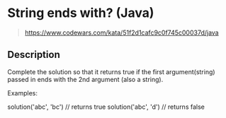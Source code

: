 # String ends with? (Java)

> https://www.codewars.com/kata/51f2d1cafc9c0f745c00037d/java

## Description

Complete the solution so that it returns true if the first argument(string) passed in ends with the 2nd argument (also a string).

Examples:

solution('abc', 'bc') // returns true
solution('abc', 'd') // returns false

